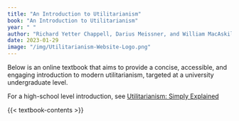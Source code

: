 ```yaml
---
title: "An Introduction to Utilitarianism"
book: "An Introduction to Utilitarianism"
year: " "
author: "Richard Yetter Chappell, Darius Meissner, and William MacAskill"
date: 2023-01-29
image: "/img/Utilitarianism-Website-Logo.png"
---
```


Below is an online textbook that aims to provide a concise, accessible, and engaging introduction to modern utilitarianism, targeted at a university undergraduate level.

For a high-school level introduction, see [Utilitarianism: Simply Explained](/utilitarianism-for-high-school-students/)

{{< textbook-contents >}}
